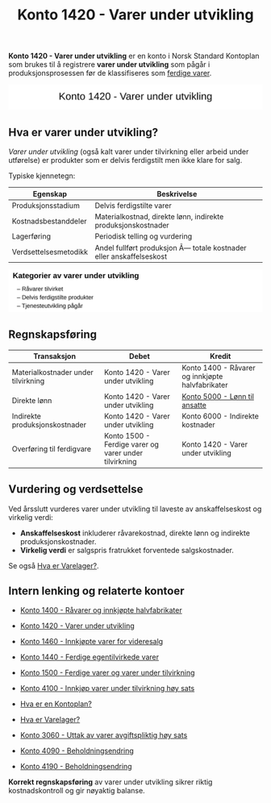 ﻿---
title: "Konto 1420 - Varer under utvikling"
seoTitle: "1420-varer-under-utvikling"
meta_description: '**Konto 1420 - Varer under utvikling** er en konto i Norsk Standard Kontoplan som brukes til å registrere **varer under utvikling** som pågår i produksjonspr...'
slug: 1420-varer-under-utvikling
type: blog
layout: pages/single
---

**Konto 1420 - Varer under utvikling** er en konto i Norsk Standard Kontoplan som brukes til å registrere **varer under utvikling** som pågår i produksjonsprosessen før de klassifiseres som [ferdige varer](/blogs/kontoplan/1440-ferdige-egentilvirkede-varer "Konto 1440 - Ferdige egentilvirkede varer").

![Illustrasjon av konto 1420 Varer under utvikling](1420-varer-under-utvikling-image.svg)

## Hva er varer under utvikling?

*Varer under utvikling* (også kalt varer under tilvirkning eller arbeid under utførelse) er produkter som er delvis ferdigstilt men ikke klare for salg.

Typiske kjennetegn:

| Egenskap               | Beskrivelse                                                              |
|-------------------------|---------------------------------------------------------------------------|
| Produksjonsstadium      | Delvis ferdigstilte varer                                                 |
| Kostnadsbestanddeler    | Materialkostnad, direkte lønn, indirekte produksjonskostnader             |
| Lagerføring             | Periodisk telling og vurdering                                            |
| Verdsettelsesmetodikk   | Andel fullført produksjon Ã— totale kostnader eller anskaffelseskost        |

![Kategorier av varer under utvikling](1420-kategorier-varer-under-utvikling.svg)

## Regnskapsføring

| Transaksjon                       | Debet                                             | Kredit                                               |
|-----------------------------------|---------------------------------------------------|------------------------------------------------------|
| Materialkostnader under tilvirkning | Konto 1420 - Varer under utvikling               | Konto 1400 - Råvarer og innkjøpte halvfabrikater      |
| Direkte lønn                      | Konto 1420 - Varer under utvikling               | [Konto 5000 - Lønn til ansatte](/blogs/kontoplan/5000-lonn-til-ansatte "Konto 5000 - Lønn til ansatte") |
| Indirekte produksjonskostnader    | Konto 1420 - Varer under utvikling               | Konto 6000 - Indirekte kostnader                      |
| Overføring til ferdigvare         | Konto 1500 - Ferdige varer og varer under tilvirkning | Konto 1420 - Varer under utvikling              |

## Vurdering og verdsettelse

Ved årsslutt vurderes varer under utvikling til laveste av anskaffelseskost og virkelig verdi:

* **Anskaffelseskost** inkluderer råvarekostnad, direkte lønn og indirekte produksjonskostnader.
* **Virkelig verdi** er salgspris fratrukket forventede salgskostnader.

Se også [Hva er Varelager?](/blogs/regnskap/hva-er-varelager "Hva er Varelager? Komplett Guide til Lagerføring og Verdivurdering").

## Intern lenking og relaterte kontoer

* [Konto 1400 - Råvarer og innkjøpte halvfabrikater](/blogs/kontoplan/1400-raavarer-og-innkjopte-halvfabrikater "Konto 1400 - Råvarer og innkjøpte halvfabrikater")
* [Konto 1420 - Varer under utvikling](/blogs/kontoplan/1420-varer-under-utvikling "Konto 1420 - Varer under utvikling")
* [Konto 1460 - Innkjøpte varer for videresalg](/blogs/kontoplan/1460-innkjopte-varer-for-videresalg "Konto 1460 - Innkjøpte varer for videresalg")
* [Konto 1440 - Ferdige egentilvirkede varer](/blogs/kontoplan/1440-ferdige-egentilvirkede-varer "Konto 1440 - Ferdige egentilvirkede varer")
* [Konto 1500 - Ferdige varer og varer under tilvirkning](/blogs/kontoplan/1500-ferdige-varer-og-varer-under-tilvirkning "Konto 1500 - Ferdige varer og varer under tilvirkning")
* [Konto 4100 - Innkjøp varer under tilvirkning høy sats](/blogs/kontoplan/4100-innkjop-varer-under-tilvirkning-hoy-sats "Konto 4100 - Innkjøp varer under tilvirkning høy sats")
* [Hva er en Kontoplan?](/blogs/regnskap/hva-er-kontoplan "Hva er en Kontoplan? Komplett Guide til Kontoplaner i Norsk Regnskap")
* [Hva er Varelager?](/blogs/regnskap/hva-er-varelager "Hva er Varelager? Komplett Guide til Lagerføring og Verdivurdering")
* [Konto 3060 - Uttak av varer avgiftspliktig høy sats](/blogs/kontoplan/3060-uttak-av-varer-avgiftspliktig-hoy-sats "Konto 3060 - Uttak av varer avgiftspliktig høy sats")
* [Konto 4090 - Beholdningsendring](/blogs/kontoplan/4090-beholdningsendring "Konto 4090 - Beholdningsendring")

* [Konto 4190 - Beholdningsendring](/blogs/kontoplan/4190-beholdningsendring "Konto 4190 - Beholdningsendring")

**Korrekt regnskapsføring** av varer under utvikling sikrer riktig kostnadskontroll og gir nøyaktig balanse.






